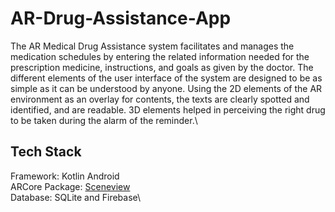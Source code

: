 # AR-Drug-Assistance-App

The AR Medical Drug Assistance system facilitates and manages the medication schedules by entering the related information needed for the prescription medicine, instructions, and goals as given by the doctor. The different elements of the user interface of the system are designed to be as simple as it can be understood by anyone. Using the 2D elements of the AR environment as an overlay for contents, the texts are clearly spotted and identified, and are readable. 3D elements helped in perceiving the right drug to be taken during the alarm of the reminder.\

## Tech Stack
Framework: Kotlin Android\
ARCore Package: [Sceneview](https://github.com/SceneView/sceneview-android)\
Database: SQLite and Firebase\



